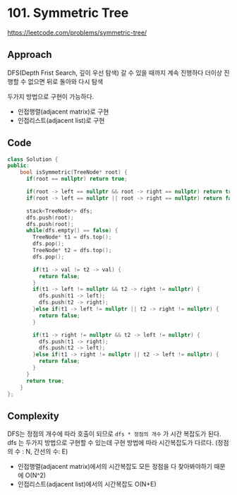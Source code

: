 # 101. Symmetric Tree

https://leetcode.com/problems/symmetric-tree/

## Approach

DFS(Depth Frist Search, 깊이 우선 탐색)
갈 수 있을 때까지 계속 진행하다 더이상 진행할 수 없으면 뒤로 돌아와 다시 탐색<br>

두가지 방법으로 구현이 가능하다.

- 인접행렬(adjacent matrix)로 구현
- 인접리스트(adjacent list)로 구현

## Code

```cpp
class Solution {
public:
    bool isSymmetric(TreeNode* root) {
      if(root == nullptr) return true;

      if(root -> left == nullptr && root -> right == nullptr) return true;
      if(root -> left == nullptr || root -> right == nullptr) return false;

      stack<TreeNode*> dfs;
      dfs.push(root);
      dfs.push(root);
      while(dfs.empty() == false) {
        TreeNode* t1 = dfs.top();
        dfs.pop();
        TreeNode* t2 = dfs.top();
        dfs.pop();

        if(t1 -> val != t2 -> val) {
          return false;
        }
        if(t1 -> left != nullptr && t2 -> right != nullptr) {
          dfs.push(t1 -> left);
          dfs.push(t2 -> right);
        }else if(t1 -> left != nullptr || t2 -> right != nullptr) {
          return false;
        }

        if(t1 -> right != nullptr && t2 -> left != nullptr) {
          dfs.push(t1 -> right);
          dfs.push(t2 -> left);
        }else if(t1 -> right != nullptr || t2 -> left != nullptr) {
          return false;
        }
      }
      return true;
    }
};
```

## Complexity

DFS는 정점의 개수에 따라 호출이 되므로 `dfs * 정점의 개수` 가 시간 복잡도가 된다.<br>
dfs 는 두가지 방법으로 구현할 수 있는데 구현 방법에 따라 시간복잡도가 다르다.
(정점의 수 : N, 간선의 수: E)

- 인접행렬(adjacent matrix)에서의 시간복잡도
  모든 정점을 다 찾아봐야하기 때문에 O(N^2)
- 인접리스트(adjacent list)에서의 시간복잡도
  O(N+E)
